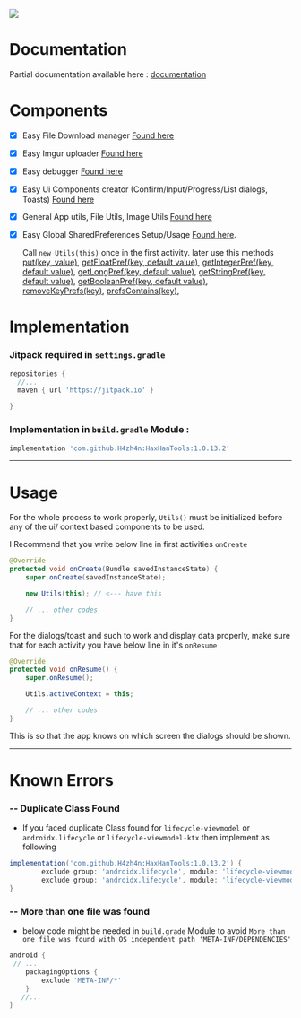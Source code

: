 [![](https://jitpack.io/v/H4zh4n/HaxHanTools.svg)](https://jitpack.io/#H4zh4n/HaxHanTools)

# Documentation
Partial documentation available here : [documentation](https://github.com/H4zh4n/HaxHanTools/tree/documentation)


# Components
- [x] Easy File Download manager [Found here](https://github.com/H4zh4n/HaxHanTools/tree/master/haxhantools/src/main/java/com/dev/hazhanjalal/haxhantools/utils/download)

- [x] Easy Imgur uploader [Found here](https://github.com/H4zh4n/HaxHanTools/tree/master/haxhantools/src/main/java/com/dev/hazhanjalal/haxhantools/utils/imgur_upload_helper)
- [x] Easy debugger [Found here](https://github.com/H4zh4n/HaxHanTools/tree/master/haxhantools/src/main/java/com/dev/hazhanjalal/haxhantools/utils/print)
- [x] Easy Ui Components creator (Confirm/Input/Progress/List dialogs, Toasts) [Found here](https://github.com/H4zh4n/HaxHanTools/tree/master/haxhantools/src/main/java/com/dev/hazhanjalal/haxhantools/utils/ui)
- [x] General App utils, File Utils, Image Utils [Found here](https://github.com/H4zh4n/HaxHanTools/tree/master/haxhantools/src/main/java/com/dev/hazhanjalal/haxhantools/utils/utils)
- [x] Easy Global SharedPreferences Setup/Usage [Found here](https://github.com/H4zh4n/HaxHanTools/blob/f60a882df13c574802598cc51c2a63941d7ef3dc/haxhantools/src/main/java/com/dev/hazhanjalal/haxhantools/utils/utils/Utils.java#L434).

    Call `new Utils(this)` once in the first activity. later use this methods
[put(key, value)](https://github.com/H4zh4n/HaxHanTools/blob/f60a882df13c574802598cc51c2a63941d7ef3dc/haxhantools/src/main/java/com/dev/hazhanjalal/haxhantools/utils/utils/Utils.java#L353),
[getFloatPref(key, default value)](https://github.com/H4zh4n/HaxHanTools/blob/f60a882df13c574802598cc51c2a63941d7ef3dc/haxhantools/src/main/java/com/dev/hazhanjalal/haxhantools/utils/utils/Utils.java#L374),
[getIntegerPref(key, default value)](https://github.com/H4zh4n/HaxHanTools/blob/f60a882df13c574802598cc51c2a63941d7ef3dc/haxhantools/src/main/java/com/dev/hazhanjalal/haxhantools/utils/utils/Utils.java#L382),
[getLongPref(key, default value)](https://github.com/H4zh4n/HaxHanTools/blob/f60a882df13c574802598cc51c2a63941d7ef3dc/haxhantools/src/main/java/com/dev/hazhanjalal/haxhantools/utils/utils/Utils.java#L390),
[getStringPref(key, default value)](https://github.com/H4zh4n/HaxHanTools/blob/f60a882df13c574802598cc51c2a63941d7ef3dc/haxhantools/src/main/java/com/dev/hazhanjalal/haxhantools/utils/utils/Utils.java#L398),
[getBooleanPref(key, default value)](https://github.com/H4zh4n/HaxHanTools/blob/f60a882df13c574802598cc51c2a63941d7ef3dc/haxhantools/src/main/java/com/dev/hazhanjalal/haxhantools/utils/utils/Utils.java#L426),
[removeKeyPrefs(key)](https://github.com/H4zh4n/HaxHanTools/blob/f60a882df13c574802598cc51c2a63941d7ef3dc/haxhantools/src/main/java/com/dev/hazhanjalal/haxhantools/utils/utils/Utils.java#L406),
[prefsContains(key)](https://github.com/H4zh4n/HaxHanTools/blob/f60a882df13c574802598cc51c2a63941d7ef3dc/haxhantools/src/main/java/com/dev/hazhanjalal/haxhantools/utils/utils/Utils.java#L412),


# Implementation
### Jitpack required in `settings.gradle`
```gradle
repositories {
  //...
  maven { url 'https://jitpack.io' }

}
```

### Implementation in `build.gradle` Module :
```gradle
implementation 'com.github.H4zh4n:HaxHanTools:1.0.13.2'
```
___

# Usage 
For the whole process to work properly, `Utils()` must be initialized before any of the ui/ context based components to be used.

I Recommend that you write below line in first activities `onCreate`
```java
@Override
protected void onCreate(Bundle savedInstanceState) {
    super.onCreate(savedInstanceState);

    new Utils(this); // <--- have this

    // ... other codes
}

```

For the dialogs/toast and such to work and display data properly, make sure that for each activity you have below line in it's `onResume`

```java
@Override
protected void onResume() {
    super.onResume();

    Utils.activeContext = this;

    // ... other codes
}

```
This is so that the app knows on which screen the dialogs should be shown.



___

# Known Errors

### -- Duplicate Class Found
- If you faced duplicate Class found for `lifecycle-viewmodel` or  `androidx.lifecycle` or `lifecycle-viewmodel-ktx` then implement as following

```gradle
implementation('com.github.H4zh4n:HaxHanTools:1.0.13.2') {
        exclude group: 'androidx.lifecycle', module: 'lifecycle-viewmodel'
        exclude group: 'androidx.lifecycle', module: 'lifecycle-viewmodel-ktx'
}
```

### -- More than one file was found

- below code might be needed in `build.grade` Module to avoid `More than one file was found with OS independent path 'META-INF/DEPENDENCIES'`


```gradle
android {
 // ...
    packagingOptions {
        exclude 'META-INF/*'
    }
   //...
}
```


